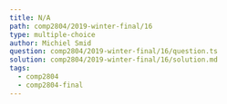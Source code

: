 ```yaml
---
title: N/A
path: comp2804/2019-winter-final/16
type: multiple-choice
author: Michiel Smid
question: comp2804/2019-winter-final/16/question.ts
solution: comp2804/2019-winter-final/16/solution.md
tags:
  - comp2804
  - comp2804-final
---
```

